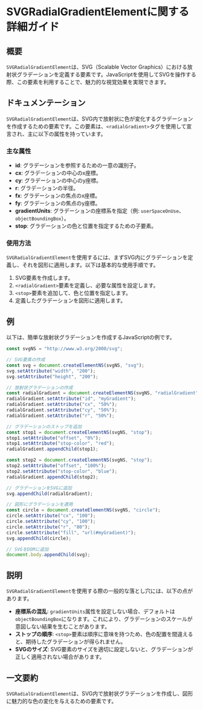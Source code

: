 <!--
Meta Description: # SVGRadialGradientElementに関する詳細ガイド ## 概要 `SVGRadialGradientElement`は、SVG（Scalable Vector Graphics）における放射状グラデーションを定義する要素です。JavaScriptを使用してSVGを操作する際、この...
Meta Keywords: setattribute, radialgradient, svg, stop, circle
-->

# SVGRadialGradientElementに関する詳細ガイド

## 概要
`SVGRadialGradientElement`は、SVG（Scalable Vector Graphics）における放射状グラデーションを定義する要素です。JavaScriptを使用してSVGを操作する際、この要素を利用することで、魅力的な視覚効果を実現できます。

## ドキュメンテーション
`SVGRadialGradientElement`は、SVG内で放射状に色が変化するグラデーションを作成するための要素です。この要素は、`<radialGradient>`タグを使用して宣言され、主に以下の属性を持っています。

### 主な属性
- **id**: グラデーションを参照するための一意の識別子。
- **cx**: グラデーションの中心のx座標。
- **cy**: グラデーションの中心のy座標。
- **r**: グラデーションの半径。
- **fx**: グラデーションの焦点のx座標。
- **fy**: グラデーションの焦点のy座標。
- **gradientUnits**: グラデーションの座標系を指定（例: `userSpaceOnUse`、`objectBoundingBox`）。
- **stop**: グラデーションの色と位置を指定するための子要素。

### 使用方法
`SVGRadialGradientElement`を使用するには、まずSVG内にグラデーションを定義し、それを図形に適用します。以下は基本的な使用手順です。

1. SVG要素を作成します。
2. `<radialGradient>`要素を定義し、必要な属性を設定します。
3. `<stop>`要素を追加して、色と位置を指定します。
4. 定義したグラデーションを図形に適用します。

## 例
以下は、簡単な放射状グラデーションを作成するJavaScriptの例です。

```javascript
const svgNS = "http://www.w3.org/2000/svg";

// SVG要素の作成
const svg = document.createElementNS(svgNS, "svg");
svg.setAttribute("width", "200");
svg.setAttribute("height", "200");

// 放射状グラデーションの作成
const radialGradient = document.createElementNS(svgNS, "radialGradient");
radialGradient.setAttribute("id", "myGradient");
radialGradient.setAttribute("cx", "50%");
radialGradient.setAttribute("cy", "50%");
radialGradient.setAttribute("r", "50%");

// グラデーションのストップを追加
const stop1 = document.createElementNS(svgNS, "stop");
stop1.setAttribute("offset", "0%");
stop1.setAttribute("stop-color", "red");
radialGradient.appendChild(stop1);

const stop2 = document.createElementNS(svgNS, "stop");
stop2.setAttribute("offset", "100%");
stop2.setAttribute("stop-color", "blue");
radialGradient.appendChild(stop2);

// グラデーションをSVGに追加
svg.appendChild(radialGradient);

// 図形にグラデーションを適用
const circle = document.createElementNS(svgNS, "circle");
circle.setAttribute("cx", "100");
circle.setAttribute("cy", "100");
circle.setAttribute("r", "80");
circle.setAttribute("fill", "url(#myGradient)");
svg.appendChild(circle);

// SVGをDOMに追加
document.body.appendChild(svg);
```

## 説明
`SVGRadialGradientElement`を使用する際の一般的な落とし穴には、以下の点があります。

- **座標系の混乱**: `gradientUnits`属性を設定しない場合、デフォルトは`objectBoundingBox`になります。これにより、グラデーションのスケールが意図しない結果を生むことがあります。
- **ストップの順序**: `<stop>`要素は順序に意味を持つため、色の配置を間違えると、期待したグラデーションが得られません。
- **SVGのサイズ**: SVG要素のサイズを適切に設定しないと、グラデーションが正しく適用されない場合があります。

## 一文要約
`SVGRadialGradientElement`は、SVG内で放射状グラデーションを作成し、図形に魅力的な色の変化を与えるための要素です。